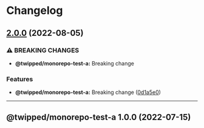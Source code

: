 # Changelog

## [2.0.0](https://www.github.com/Twipped/monorepo-sandbox/compare/monorepo-test-a-v1.1.0...monorepo-test-a-v2.0.0) (2022-08-05)


### ⚠ BREAKING CHANGES

* **@twipped/monorepo-test-a:** Breaking change

### Features

* **@twipped/monorepo-test-a:** Breaking change ([0d1a5e0](https://www.github.com/Twipped/monorepo-sandbox/commit/0d1a5e004142ea6a3e5161c6d9873cbc0f2abc85))

---

## @twipped/monorepo-test-a 1.0.0 (2022-07-15)
